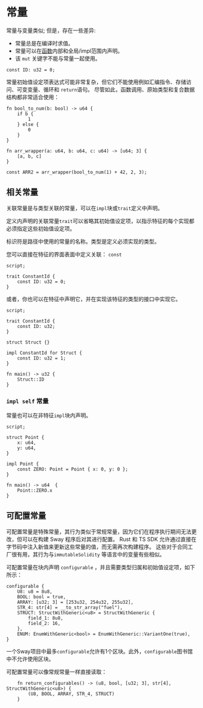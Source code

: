 # 常量

常量与变量类似; 但是，存在一些差异:

- 常量总是在编译时求值。
- 常量可以在[函数](../index.md)内部和全局/impl范围内声明。
- 该 `mut` 关键字不能与常量一起使用。
<!-- constants:example:end -->

```sway
const ID: u32 = 0;
```
常量初始值设定项表达式可能非常复杂，但它们不能使用例如汇编指令、存储访问、可变变量、循环和 `return`语句。
尽管如此，函数调用、原始类型和复合数据结构都非常适合使用：

```sway
fn bool_to_num(b: bool) -> u64 {
    if b {
        1
    } else {
        0
    }
}

fn arr_wrapper(a: u64, b: u64, c: u64) -> [u64; 3] {
    [a, b, c]
}

const ARR2 = arr_wrapper(bool_to_num(1) + 42, 2, 3);
```

## 相关常量

关联常量是与类型关联的常量，可以在`impl`块或`trait`定义中声明。

定义内声明的关联常量`trait`可以省略其初始值设定项，以指示特征的每个实现都必须指定这些初始值设定项。

标识符是路径中使用的常量的名称。类型是定义必须实现的类型。

您可以直接在特征的界面表面中定义关联： `const`
```sway
script;

trait ConstantId {
    const ID: u32 = 0;
}
```

或者，你也可以在特征中声明它，并在实现该特征的类型的接口中实现它。

```sway
script;

trait ConstantId {
    const ID: u32;
}

struct Struct {}

impl ConstantId for Struct {
    const ID: u32 = 1;
}

fn main() -> u32 {
    Struct::ID
}
```

### `impl self` 常量

常量也可以在非特征`impl`块内声明。

```sway
script;

struct Point {
    x: u64,
    y: u64,
}

impl Point {
    const ZERO: Point = Point { x: 0, y: 0 };
}

fn main() -> u64  {
    Point::ZERO.x
}
```

## 可配置常量

可配置常量是特殊常量，其行为类似于常规常量，因为它们在程序执行期间无法更改，但可以在构建 Sway 程序后对其进行配置。 
Rust 和 TS SDK 允许通过直接在字节码中注入新值来更新这些常量的值，而无需再次构建程序。
这些对于合同工厂很有用，其行为与`immutableSolidity` 等语言中的变量有些相似。

可配置常量在块内声明 `configurable` ，并且需要类型归属和初始值设定项，如下所示：

```sway
configurable {
    U8: u8 = 8u8,
    BOOL: bool = true,
    ARRAY: [u32; 3] = [253u32, 254u32, 255u32],
    STR_4: str[4] = __to_str_array("fuel"),
    STRUCT: StructWithGeneric<u8> = StructWithGeneric {
        field_1: 8u8,
        field_2: 16,
    },
    ENUM: EnumWithGeneric<bool> = EnumWithGeneric::VariantOne(true),
}

```

一个Sway项目中最多`configurable`允许有1个区块。此外，`configurable`图书馆中不允许使用区块。

可配置常量可以像常规常量一样直接读取：

```sway
    fn return_configurables() -> (u8, bool, [u32; 3], str[4], StructWithGeneric<u8>) {
        (U8, BOOL, ARRAY, STR_4, STRUCT)
    }
```
